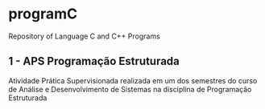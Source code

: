 # programC
Repository of Language C and C++ Programs

## 1 - APS Programação Estruturada
Atividade Prática Supervisionada realizada em um dos semestres do curso de Análise e Desenvolvimento de Sistemas na disciplina de Programação Estruturada
